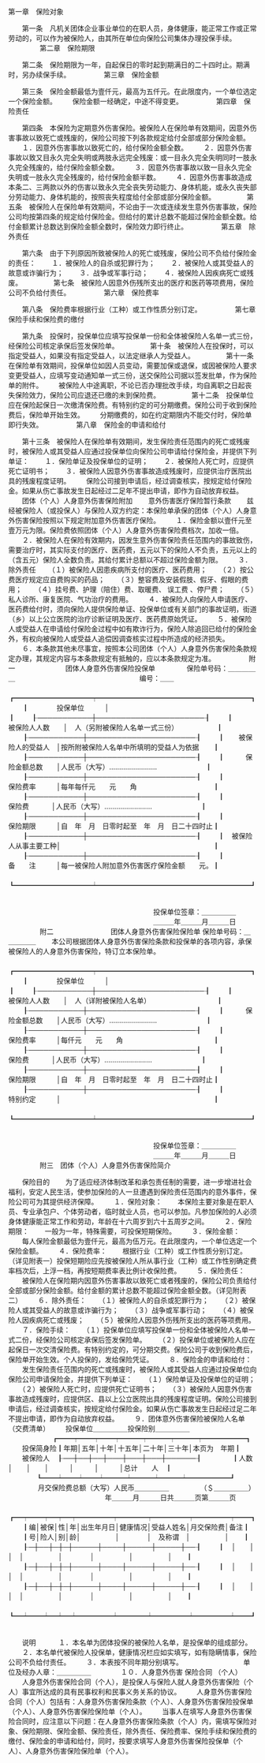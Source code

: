 
 



第一章　保险对象

　　第一条　凡机关团体企业事业单位的在职人员，身体健康，能正常工作或正常劳动的，可以作为被保险人，由其所在单位向保险公司集体办理投保手续。
　　
　　 
第二章　保险期限

　　第二条　保险期限为一年，自起保日的零时起到期满日的二十四时止。期满时，另办续保手续。
　　
　　 
第三章　保险金额

　　第三条　保险金额最低为壹仟元，最高为五仟元。在此限度内，一个单位选定一个保险金额。
　　保险金额一经确定，中途不得变更。
　　
　　 
第四章　保险责任

　　第四条　本保险为定期意外伤害保险。被保险人在保险单有效期间，因意外伤害事故以致死亡或残废的，保险公司按下列各款规定给付全部或部分保险金额。
　　１．因意外伤害事故以致死亡的，给付保险金额全数。
　　２．因意外伤害事故以致又目永久完全失明或两肢永远完全残废：或一目永久完全失明同时一肢永久完全残废的，给付保险金额全数。
　　３．因意外伤害事故以致一目永久完全失明或一肢永久完全残废的，给付保险金额半数。
　　４．因意外伤害事故造成本条二、三两款以外的伤害以致永久完全丧失劳动能力、身体机能，或永久丧失部分劳动能力、身体机能的，按照丧失程度给付全部或部分保险金额。
　　
　　第五条　被保险人在保险单有效期间，不论由于一次或连续发生意外伤害事故，保险公司均按第四条的规定给付保险金。但给付的累计总数不能超过保险金额全数。给付金额累计总数达到保险金额全数时，保险效力即行终止。
　　
　　 
第五章　除外责任

　　第六条　由于下列原因所致被保险人的死亡或残废，保险公司不负给付保险金的责任：
　　１．被保险人的自杀或犯罪行为；
　　２．被保险人或其受益人的故意或诈骗行为；
　　３．战争或军事行动；
　　４．被保险人因疾病死亡或残废。
　　
　　第七条　被保险人因意外伤残所支出的医疗和医药等项费用，保险公司不负给付责任。
　　
　　 
第六章　保险费率

　　第八条　保险费率根据行业（工种）或工作性质分别订定。
　　
　　 
第七章　保险手续和保险费的缴付

　　第九条　投保时，投保单位应填写投保单一份和全体被保险人名单一式三份，经保险公司核定承保后签发保险单。
　　
　　第十条　被保险人在投保时，可以指定受益人，如果没有指定受益人，以法定继承人为受益人。
　　
　　第十一条　在保险单有效期间，投保单位如因人员变动，需要加保或退保，或因被保险人要求变更受益人，应填写变动通知单一式三份，送交保险公司据以签发批单，作为保险单的附件。
　　被保险人中途离职，不论已否办理批改手续，均自离职之日起丧失保险效力，保险公司应退还已缴的未到保险费。
　　
　　第十二条　投保单位应在保险起保日一次缴清保险费。有特别约定的可分期缴费。保险公司于收到保险费后，保险单开始生效。
　　分期缴费的，如在约定期限内不能交付时，保险单即行失效。
　　
　　 
第八章　保险金的申请和给付

　　第十三条　被保险人在保险单有效期间，发生保险责任范围内的死亡或残废时，被保险人或其受益人应通过投保单位向保险公司申请给付保险金，并提供下列单证：
　　１．保险单证及投保单位的证明；
　　２．被保险人死亡时，应提供死亡证明书；
　　３．被保险人因意外伤害事故造成残废时，应提供治疗医院出具的残废程度证明。
　　保险公司接到申请后，经过调查核实，按规定给付保险金。如果从伤亡事故发生日起经过二足年不提出申请，即作为自动放弃权益。
　　团体（个人）人身意外伤害保险附加
　　意外伤害医疗保险暂行条款
　　兹经被保险人（或投保人）与保险人双方约定：本保险单承保的团体（个人）人身意外伤害保险按照以下规定附加意外伤害医疗保险。
　　１．保险金额以壹仟元至壹万元为限。保险费依照团体（个人）人身意外伤害保险费档次，加收一倍。
　　２．被保险人在保险有效期内，因发生意外伤害保险责任范围内的事故致伤，需要治疗时，其实际支付的医疗、医药费，五元以下的保险人不负责，五元以上的（含五元）保险人全数负责。其给付累计总额以不超过保险金额为限。
　　３．除外责任
　　（１）被保险人因患疾病所支付的医疗、医药费用；
　　（２）按公费医疗规定应自费购买的药品；
　　（３）整容费及安装假肢、假牙、假眼的费用；
　　（４）挂号费、护理（陪住）费、取暖费、
误工费
、停尸费；
　　（５）私人诊所、康复医院、气功治疗的费用。
　　４．被保险人向保险人申请医疗、医药费给付时，须向保险人提供保险单证、投保单位或有关部门的事故证明，街道（乡）以上公立医院的治疗诊断证明及医疗、医药费原始凭证。
　　５．被保险人或受益人在申请给付保险金过程中如有欺诈行为，保险人除追回已给付的保险金外，有权向被保险人或受益人追偿因调查核实过程中所造成的经济损失。
　　６．本条款其他未尽事宜，按照本公司团体（个人）人身意外伤害保险条款规定办理，其规定内容与本条款规定有抵触的，应以本条款规定为准。
　　
　　 
附一　　　　　　　 团体人身意外伤害保险投保单
　　
　　保险单号码：＿＿＿＿＿　　　　　　　　　　　　　　　　　　编号：＿＿
　　
　　┏━━━━━━━━━━━┯━━━━━━━━━━━━━━━━━━━━━━┓
　　┃　　　　投保单位　　　│　　　　　　　　　　　　　　　　　　　　　　┃
　　┠───────────┼──────────────────────┨
　　┃　　　被保险人人数　　│　人（另附被保险人名单一式三份）　　　　　　┃
　　┠───────────┼──────────────────────┨
　　┃　　被保险人的受益人　│按所附被保险人名单中所填明的受益人为依据　　┃
　　┠───────────┼──────────────────────┨
　　┃　　　保险金额总数　　│人民币（大写）……………………　　　　　　　┃
　　┠───────────┼──────────────────────┨
　　┃　　　　保险费率　　　│每年每仟元　　元　　角　　　　　　　　　　　┃
　　┠───────────┼──────────────────────┨
　　┃　　　　 保险费　　　 │人民币（大写）……………………　　　　　　　┃
　　┠───────────┼──────────────────────┨
　　┃　　　　保险期限　　　│自　年　月　日零时起至　年　月　日二十四时止┃
　　┠───────────┼──────────────────────┨
　　┃　被保险人从事主要工种│　　　　　　　　　　　　　　　　　　　　　　┃
　　┠───────────┼──────────────────────┨
　　┃　　　　备　　注　　　│每一被保险人附加意外伤害医疗保险金额　　元。┃
　　┗━━━━━━━━━━━┷━━━━━━━━━━━━━━━━━━━━━━┛
　　

　　　　　　　　　　　　　　　　　　　　　投保单位签章：＿＿＿＿＿
　　　　　　　　　　　　　　　　　　　　　＿＿＿年＿＿＿月＿＿＿日
　　
　　 
附二　　　　　　　　 团体人身意外伤害保险保险单
保险单号码：＿＿＿＿＿
　　本公司根据团体人身意外伤害保险条款和投保单的各项内容，承保被保险人的人身意外伤害保险，特订立本保险单。
　　
　　┏━━━━━━━━━━━┯━━━━━━━━━━━━━━━━━━━━━━┓
　　┃　　　　投保单位　　　│　　　　　　　　　　　　　　　　　　　　　　┃
　　┠───────────┼──────────────────────┨
　　┃　　　被保险人人数　　│　人（详附被保险人名单）　　　　　　　　　　┃
　　┠───────────┼──────────────────────┨
　　┃　　　保险金额总数　　│人民币（大写）……………………　　　　　　　┃
　　┠───────────┼──────────────────────┨
　　┃　　　　保险费率　　　│每仟元　　元　　角　　　　　　　　　　　　　┃
　　┠───────────┼──────────────────────┨
　　┃　　　　 保险费　　　 │人民币（大写）……………………　　　　　　　┃
　　┠───────────┼──────────────────────┨
　　┃　　　　保险期限　　　│自　年　月　日零时起至　年　月　日二十四时止┃
　　┠───────────┼──────────────────────┨
　　┃　　　　特别约定　　　│　　　　　　　　　　　　　　　　　　　　　　┃
　　┗━━━━━━━━━━━┷━━━━━━━━━━━━━━━━━━━━━━┛
　　

　　　　　　　　　　　　　　　　　　　　　投保单位签章：＿＿＿＿＿
　　　　　　　　　　　　　　　　　　　　　＿＿＿年＿＿＿月＿＿＿日
　　
　　 
附三　团体（个人）人身意外伤害保险简介

　　保险目的
　　为了适应经济体制改革和承包责任制的需要，进一步增进社会福利，安定人民生活，使参加保险的人一旦遭遇到保险责任范围内的意外事件，保险公司可为其提供经济保障。
　　１．保险对象：
　　本保险主要对象是在职人员、专业承包户、个体劳动者，临时就业人员，也可以参加。凡参加保险的人必须身体健康能正常工作和劳动，年龄在十六周岁到六十五周岁之间。
　　２．保险期限：
　　一般为一年，特殊需要，可投保短期保险。
　　３．保险金额：
　　每人保险金额最低为壹仟元，最高为伍万元。在此限度内，一个单位选定一个保险金额。
　　４．保险费率：
　　根据行业（工种）或工作性质分别订定。（详见附表一）投保短期险应先按被保险人所从事行业（工种）或工作性别确定费率档次后，上浮一档，再按短期费率表比例计收保险费。
　　５．保险责任：
　　被保险人在保险期内因意外伤害事故以致死亡或者残废的，保险公司负责给付全部或部分保险金额。给付金额的累计总数不能超过保险金额全数。（详见附表二）
　　６．除外责任：
　　（１）被保险人的自杀或犯罪行为；
　　（２）被保险人或其受益人的故意或诈骗行为；
　　（３）战争或军事行动；
　　（４）被保险人因疾病死亡或残废；
　　（５）被保险人因意外伤残所支出的医药等项费用。
　　７．保险手续：
　　（１）投保单位应填写投保单一份和全体被保险人名单一式二份，经保险公司核定承保后签发保险单。
　　（２）投保单位或被保险人应在起保日一次交清保险费。有特别约定的，可分期交费。保险公司于收到保险费后，保险单开始生效。个人投保的，发给保险凭证。
　　８．保险金的申请和给付：
　　发生保险责任范围内的死亡或残废时，被保险人或其受益人应通过投保单位向保险公司申请保险金，并提供下列单证：
　　（１）保险单证及投保单位的证明；
　　（２）被保险人死亡时，应提供死亡证明书；
　　（３）被保险人因意外伤害事故造成残废时，应提供区、县以上公立医院出具的残废程度证明。保险公司接到申请后，经过调查核实，按规定给付保险金。如果从伤亡事故发生日起经过足二年不提出申请，即作为自动放弃权益。
　　９．团体意外伤害保险被保险人名单（交费清单）
　　投保单位＿＿＿＿＿投保险别＿＿＿＿＿
　　
　　　　┏━━┯━━┯━━┯━━━┯━━━┯━━━┯━━━━━━┓
　　投保简身险┃年期│五年│十年│十五年│二十年│三十年│本页为　年期┃
　　被保险人　┠──┼──┼──┼───┼───┼───┼──────┨
　　　　┃人数│　　│　　│　　　│　　　│　　　│总计　　人　┃
　　　　┗━━┷━━┷━━┷━━━┷━━━┷━━━┷━━━━━━┛
　　
　　月交保险费总额（大写）人民币＿＿＿＿＿　　　　　（＄＿＿＿＿＿）
　　　　　　　　　　　　　　年＿＿＿月＿＿＿日共＿＿＿页第＿＿＿页
　　
　　┏━┯━━┯━┯━┯━━━━━┯━━━━┯━━━━━┯━━━━━┯━━┓
　　┃编│被保│性│年│出生年月日│健康情况│受益人姓名│月交保险费│备注┃
　　┃号│险人│别│龄│　　　　　│　　　　│　及称谓　│　　　　　│　　┃
　　┠─┼──┼─┼─┼─────┼────┼─────┼─────┼──┨
　　┃　│　　│　│　│　　　　　│　　　　│　　　　　│　　　　　│　　┃
　　┠─┼──┼─┼─┼─────┼────┼─────┼─────┼──┨
　　┃　│　　│　│　│　　　　　│　　　　│　　　　　│　　　　　│　　┃
　　┠─┼──┼─┼─┼─────┼────┼─────┼─────┼──┨
　　┃　│　　│　│　│　　　　　│　　　　│　　　　　│　　　　　│　　┃
　　┗━┷━━┷━┷━┷━━━━━┷━━━━┷━━━━━┷━━━━━┷━━┛
　　

　　说明　
　　１．本名单为团体投保的被保险人名单，是投保单的组成部分。
　　２．本名单代被保险人投保单，健康情况栏应如实填写，如有隐瞒情事，保险公司不负给付责任。
　　３．本表按不同年期分别填写。　　　　　　　
　　单位及经办人章：＿＿＿＿＿　　
　　１０．人身意外伤害
保险合同
（个人）
　　人身意外伤害保险合同（个人），是投保人与保险人就人身意外伤害保险（个人）事宜所达成的具有民事权利和民事义务关系的协议。
　　人身意外伤害保险合同（个人）包括有：人身意外伤害保险条款（个人）、人身意外伤害保险投保单（个人）、人身意外伤害保险保险单（个人）。
　　当事人在填写人身意外伤害保险合同时，应注意以下问题：在人身意外伤害保险条款（个人）内，需填写保险对象、保险期限、保险金额、保险责任，除外责任、保险费率、保险手续和保险费的缴付、保险金的申请和给付，同时，按要求填写人身意外伤害保险投保单（个人）、人身意外伤害保险保险单（个人）。 


 


 

 
 
 
 
 
  


  
 

  


  


  
 
 
 
 

